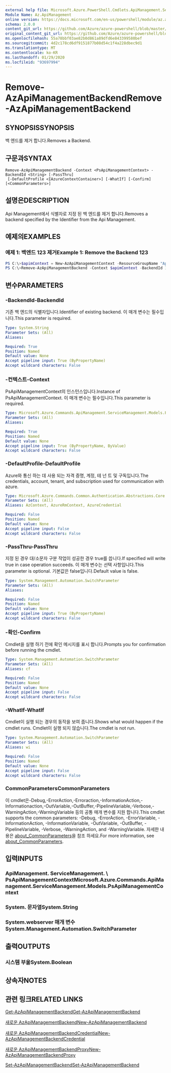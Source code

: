 ```yaml
---
external help file: Microsoft.Azure.PowerShell.Cmdlets.ApiManagement.ServiceManagement.dll-Help.xml
Module Name: Az.ApiManagement
online version: https://docs.microsoft.com/en-us/powershell/module/az.apimanagement/remove-azapimanagementbackend
schema: 2.0.0
content_git_url: https://github.com/Azure/azure-powershell/blob/master/src/ApiManagement/ApiManagement/help/Remove-AzApiManagementBackend.md
original_content_git_url: https://github.com/Azure/azure-powershell/blob/master/src/ApiManagement/ApiManagement/help/Remove-AzApiManagementBackend.md
ms.openlocfilehash: 55a78bbf03ae82b0d861a89dfd6e843399580bef
ms.sourcegitcommit: 4d2c178cd6df9151877b08d54c1f4a228dbec9d1
ms.translationtype: MT
ms.contentlocale: ko-KR
ms.lasthandoff: 01/29/2020
ms.locfileid: "93697994"
---
```

# <span data-ttu-id="9acaf-101">Remove-AzApiManagementBackend</span><span class="sxs-lookup"><span data-stu-id="9acaf-101">Remove-AzApiManagementBackend</span></span>

## <span data-ttu-id="9acaf-102">SYNOPSIS</span><span class="sxs-lookup"><span data-stu-id="9acaf-102">SYNOPSIS</span></span>
<span data-ttu-id="9acaf-103">백 엔드를 제거 합니다.</span><span class="sxs-lookup"><span data-stu-id="9acaf-103">Removes a Backend.</span></span>

## <span data-ttu-id="9acaf-104">구문과</span><span class="sxs-lookup"><span data-stu-id="9acaf-104">SYNTAX</span></span>

```
Remove-AzApiManagementBackend -Context <PsApiManagementContext> -BackendId <String> [-PassThru]
 [-DefaultProfile <IAzureContextContainer>] [-WhatIf] [-Confirm] [<CommonParameters>]
```

## <span data-ttu-id="9acaf-105">설명은</span><span class="sxs-lookup"><span data-stu-id="9acaf-105">DESCRIPTION</span></span>
<span data-ttu-id="9acaf-106">Api Management에서 식별자로 지정 된 백 엔드를 제거 합니다.</span><span class="sxs-lookup"><span data-stu-id="9acaf-106">Removes a backend specified by the Identifier from the Api Management.</span></span>

## <span data-ttu-id="9acaf-107">예제의</span><span class="sxs-lookup"><span data-stu-id="9acaf-107">EXAMPLES</span></span>

### <span data-ttu-id="9acaf-108">예제 1: 백엔드 123 제거</span><span class="sxs-lookup"><span data-stu-id="9acaf-108">Example 1: Remove the Backend 123</span></span>
```powershell
PS C:\>$apimContext = New-AzApiManagementContext -ResourceGroupName "Api-Default-WestUS" -ServiceName "contoso"
PS C:\>Remove-AzApiManagementBackend -Context $apimContext -BackendId 123 -PassThru
```

## <span data-ttu-id="9acaf-109">변수</span><span class="sxs-lookup"><span data-stu-id="9acaf-109">PARAMETERS</span></span>

### <span data-ttu-id="9acaf-110">-BackendId</span><span class="sxs-lookup"><span data-stu-id="9acaf-110">-BackendId</span></span>
<span data-ttu-id="9acaf-111">기존 백 엔드의 식별자입니다.</span><span class="sxs-lookup"><span data-stu-id="9acaf-111">Identifier of existing backend.</span></span>
<span data-ttu-id="9acaf-112">이 매개 변수는 필수입니다.</span><span class="sxs-lookup"><span data-stu-id="9acaf-112">This parameter is required.</span></span>

```yaml
Type: System.String
Parameter Sets: (All)
Aliases:

Required: True
Position: Named
Default value: None
Accept pipeline input: True (ByPropertyName)
Accept wildcard characters: False
```

### <span data-ttu-id="9acaf-113">-컨텍스트</span><span class="sxs-lookup"><span data-stu-id="9acaf-113">-Context</span></span>
<span data-ttu-id="9acaf-114">PsApiManagementContext의 인스턴스입니다.</span><span class="sxs-lookup"><span data-stu-id="9acaf-114">Instance of PsApiManagementContext.</span></span>
<span data-ttu-id="9acaf-115">이 매개 변수는 필수입니다.</span><span class="sxs-lookup"><span data-stu-id="9acaf-115">This parameter is required.</span></span>

```yaml
Type: Microsoft.Azure.Commands.ApiManagement.ServiceManagement.Models.PsApiManagementContext
Parameter Sets: (All)
Aliases:

Required: True
Position: Named
Default value: None
Accept pipeline input: True (ByPropertyName, ByValue)
Accept wildcard characters: False
```

### <span data-ttu-id="9acaf-116">-DefaultProfile</span><span class="sxs-lookup"><span data-stu-id="9acaf-116">-DefaultProfile</span></span>
<span data-ttu-id="9acaf-117">Azure와 통신 하는 데 사용 되는 자격 증명, 계정, 테 넌 트 및 구독입니다.</span><span class="sxs-lookup"><span data-stu-id="9acaf-117">The credentials, account, tenant, and subscription used for communication with azure.</span></span>

```yaml
Type: Microsoft.Azure.Commands.Common.Authentication.Abstractions.Core.IAzureContextContainer
Parameter Sets: (All)
Aliases: AzContext, AzureRmContext, AzureCredential

Required: False
Position: Named
Default value: None
Accept pipeline input: False
Accept wildcard characters: False
```

### <span data-ttu-id="9acaf-118">-PassThru</span><span class="sxs-lookup"><span data-stu-id="9acaf-118">-PassThru</span></span>
<span data-ttu-id="9acaf-119">지정 된 경우 대/소문자 구분 작업이 성공한 경우 true를 씁니다.</span><span class="sxs-lookup"><span data-stu-id="9acaf-119">If specified will write true in case operation succeeds.</span></span>
<span data-ttu-id="9acaf-120">이 매개 변수는 선택 사항입니다.</span><span class="sxs-lookup"><span data-stu-id="9acaf-120">This parameter is optional.</span></span>
<span data-ttu-id="9acaf-121">기본값은 false입니다.</span><span class="sxs-lookup"><span data-stu-id="9acaf-121">Default value is false.</span></span>

```yaml
Type: System.Management.Automation.SwitchParameter
Parameter Sets: (All)
Aliases:

Required: False
Position: Named
Default value: None
Accept pipeline input: True (ByPropertyName)
Accept wildcard characters: False
```

### <span data-ttu-id="9acaf-122">-확인</span><span class="sxs-lookup"><span data-stu-id="9acaf-122">-Confirm</span></span>
<span data-ttu-id="9acaf-123">Cmdlet을 실행 하기 전에 확인 메시지를 표시 합니다.</span><span class="sxs-lookup"><span data-stu-id="9acaf-123">Prompts you for confirmation before running the cmdlet.</span></span>

```yaml
Type: System.Management.Automation.SwitchParameter
Parameter Sets: (All)
Aliases: cf

Required: False
Position: Named
Default value: None
Accept pipeline input: False
Accept wildcard characters: False
```

### <span data-ttu-id="9acaf-124">-WhatIf</span><span class="sxs-lookup"><span data-stu-id="9acaf-124">-WhatIf</span></span>
<span data-ttu-id="9acaf-125">Cmdlet이 실행 되는 경우의 동작을 보여 줍니다.</span><span class="sxs-lookup"><span data-stu-id="9acaf-125">Shows what would happen if the cmdlet runs.</span></span> <span data-ttu-id="9acaf-126">Cmdlet이 실행 되지 않습니다.</span><span class="sxs-lookup"><span data-stu-id="9acaf-126">The cmdlet is not run.</span></span>

```yaml
Type: System.Management.Automation.SwitchParameter
Parameter Sets: (All)
Aliases: wi

Required: False
Position: Named
Default value: None
Accept pipeline input: False
Accept wildcard characters: False
```

### <span data-ttu-id="9acaf-127">CommonParameters</span><span class="sxs-lookup"><span data-stu-id="9acaf-127">CommonParameters</span></span>
<span data-ttu-id="9acaf-128">이 cmdlet은-Debug,-ErrorAction,-Erroraction,-InformationAction,-Informationaction,-OutVariable,-OutBuffer,-PipelineVariable,-Verbose,-WarningAction,-WarningVariable 등의 공통 매개 변수를 지원 합니다.</span><span class="sxs-lookup"><span data-stu-id="9acaf-128">This cmdlet supports the common parameters: -Debug, -ErrorAction, -ErrorVariable, -InformationAction, -InformationVariable, -OutVariable, -OutBuffer, -PipelineVariable, -Verbose, -WarningAction, and -WarningVariable.</span></span> <span data-ttu-id="9acaf-129">자세한 내용은 [about_CommonParameters](https://go.microsoft.com/fwlink/?LinkID=113216)을 참조 하세요.</span><span class="sxs-lookup"><span data-stu-id="9acaf-129">For more information, see [about_CommonParameters](https://go.microsoft.com/fwlink/?LinkID=113216).</span></span>

## <span data-ttu-id="9acaf-130">입력</span><span class="sxs-lookup"><span data-stu-id="9acaf-130">INPUTS</span></span>

### <span data-ttu-id="9acaf-131">ApiManagement. ServiceManagement. \ PsApiManagementContext</span><span class="sxs-lookup"><span data-stu-id="9acaf-131">Microsoft.Azure.Commands.ApiManagement.ServiceManagement.Models.PsApiManagementContext</span></span>

### <span data-ttu-id="9acaf-132">System. 문자열</span><span class="sxs-lookup"><span data-stu-id="9acaf-132">System.String</span></span>

### <span data-ttu-id="9acaf-133">System.webserver 매개 변수</span><span class="sxs-lookup"><span data-stu-id="9acaf-133">System.Management.Automation.SwitchParameter</span></span>

## <span data-ttu-id="9acaf-134">출력</span><span class="sxs-lookup"><span data-stu-id="9acaf-134">OUTPUTS</span></span>

### <span data-ttu-id="9acaf-135">시스템 부울</span><span class="sxs-lookup"><span data-stu-id="9acaf-135">System.Boolean</span></span>

## <span data-ttu-id="9acaf-136">상속자</span><span class="sxs-lookup"><span data-stu-id="9acaf-136">NOTES</span></span>

## <span data-ttu-id="9acaf-137">관련 링크</span><span class="sxs-lookup"><span data-stu-id="9acaf-137">RELATED LINKS</span></span>

[<span data-ttu-id="9acaf-138">Get-AzApiManagementBackend</span><span class="sxs-lookup"><span data-stu-id="9acaf-138">Get-AzApiManagementBackend</span></span>](./Get-AzApiManagementBackend)

[<span data-ttu-id="9acaf-139">새로운 AzApiManagementBackend</span><span class="sxs-lookup"><span data-stu-id="9acaf-139">New-AzApiManagementBackend</span></span>](./New-AzApiManagementBackend.md)

[<span data-ttu-id="9acaf-140">새로운 AzApiManagementBackendCredential</span><span class="sxs-lookup"><span data-stu-id="9acaf-140">New-AzApiManagementBackendCredential</span></span>](./New-AzApiManagementBackendCredential.md)

[<span data-ttu-id="9acaf-141">새로운 AzApiManagementBackendProxy</span><span class="sxs-lookup"><span data-stu-id="9acaf-141">New-AzApiManagementBackendProxy</span></span>](./New-AzApiManagementBackendProxy.md)

[<span data-ttu-id="9acaf-142">Set-AzApiManagementBackend</span><span class="sxs-lookup"><span data-stu-id="9acaf-142">Set-AzApiManagementBackend</span></span>](./Set-AzApiManagementBackend.md)
